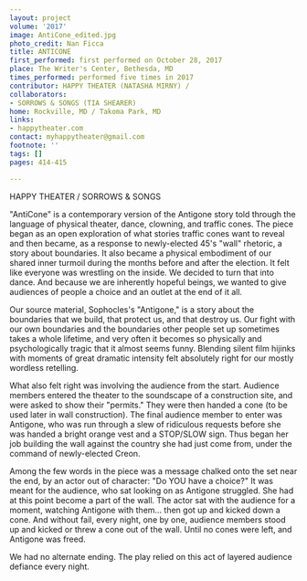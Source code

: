 ```yaml
---
layout: project
volume: '2017'
image: AntiCone_edited.jpg
photo_credit: Nan Ficca
title: ANTICONE
first_performed: first performed on October 28, 2017
place: The Writer's Center, Bethesda, MD
times_performed: performed five times in 2017
contributor: HAPPY THEATER (NATASHA MIRNY) /
collaborators:
- SORROWS & SONGS (TIA SHEARER)
home: Rockville, MD / Takoma Park, MD
links:
- happytheater.com
contact: myhappytheater@gmail.com
footnote: ''
tags: []
pages: 414-415

---
```


HAPPY THEATER / SORROWS & SONGS

"AntiCone" is a contemporary version of the Antigone story told through the language of physical theater, dance, clowning, and traffic cones. The piece began as an open exploration of what stories traffic cones want to reveal and then became, as a response to newly-elected 45's "wall" rhetoric, a story about boundaries. It also became a physical embodiment of our shared inner turmoil during the months before and after the election. It felt like everyone was wrestling on the inside. We decided to turn that into dance. And because we are inherently hopeful beings, we wanted to give audiences of people a choice and an outlet at the end of it all.

Our source material, Sophocles's "Antigone," is a story about the boundaries that we build, that protect us, and that destroy us. Our fight with our own boundaries and the boundaries other people set up sometimes takes a whole lifetime, and very often it becomes so physically and psychologically tragic that it almost seems funny. Blending silent film hijinks with moments of great dramatic intensity felt absolutely right for our mostly wordless retelling.

What also felt right was involving the audience from the start. Audience members entered the theater to the soundscape of a construction site, and were asked to show their "permits." They were then handed a cone (to be used later in wall construction). The final audience member to enter was Antigone, who was run through a slew of ridiculous requests before she was handed a bright orange vest and a STOP/SLOW sign. Thus began her job building the wall against the country she had just come from, under the command of newly-elected Creon.

Among the few words in the piece was a message chalked onto the set near the end, by an actor out of character: "Do YOU have a choice?" It was meant for the audience, who sat looking on as Antigone struggled. She had at this point become a part of the wall. The actor sat with the audience for a moment, watching Antigone with them&hellip; then got up and kicked down a cone. And without fail, every night, one by one, audience members stood up and kicked or threw a cone out of the wall. Until no cones were left, and Antigone was freed.

We had no alternate ending. The play relied on this act of layered audience defiance every night.
